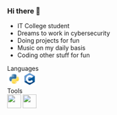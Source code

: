 ### Hi there 👋

+ IT College student
+ Dreams to work in cybersecurity
+ Doing projects for fun
+ Music on my daily basis
+ Coding other stuff for fun

Languages </br>
<img height="32" width="32" src="https://raw.githubusercontent.com/github/explore/80688e429a7d4ef2fca1e82350fe8e3517d3494d/topics/python/python.png" />
<img height="32" width="32" src="https://raw.githubusercontent.com/github/explore/f3e22f0dca2be955676bc70d6214b95b13354ee8/topics/c/c.png" /> </br>
Tools </br>
<img height="32" width="32" src="https://cdn.jsdelivr.net/npm/simple-icons@v6/icons/github.svg" />
<img height="32" width="32" src="https://cdn.jsdelivr.net/npm/simple-icons@v6/icons/visualstudiocode.svg" /> </br>
